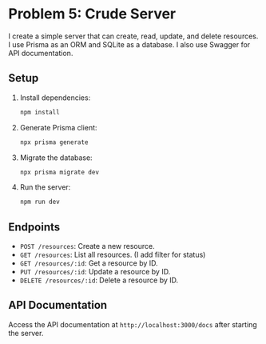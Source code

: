 # Problem 5: Crude Server

I create a simple server that can create, read, update, and delete resources. I use Prisma as an ORM and SQLite as a database. I also use Swagger for API documentation.

## Setup

1. Install dependencies:

   ```bash
   npm install
   ```

2. Generate Prisma client:

   ```bash
   npx prisma generate
   ```

3. Migrate the database:

   ```bash
   npx prisma migrate dev
   ```

4. Run the server:

   ```bash
   npm run dev
   ```

## Endpoints

- `POST /resources`: Create a new resource.
- `GET /resources`: List all resources. (I add filter for status)
- `GET /resources/:id`: Get a resource by ID.
- `PUT /resources/:id`: Update a resource by ID.
- `DELETE /resources/:id`: Delete a resource by ID.

## API Documentation

Access the API documentation at `http://localhost:3000/docs` after starting the server.
